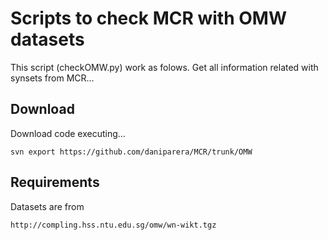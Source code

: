 Scripts to check MCR with OMW datasets
=======

This script (checkOMW.py) work as folows. Get all information related with synsets from MCR...

Download
-------

Download code executing...
```
svn export https://github.com/daniparera/MCR/trunk/OMW
```

Requirements
-------

Datasets are from
```
http://compling.hss.ntu.edu.sg/omw/wn-wikt.tgz
```
